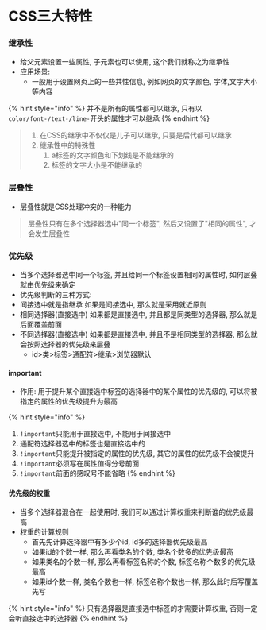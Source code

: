 # CSS三大特性

### 继承性

* 给父元素设置一些属性, 子元素也可以使用, 这个我们就称之为继承性
* 应用场景: 
  * 一般用于设置网页上的一些共性信息, 例如网页的文字颜色, 字体,文字大小等内容

{% hint style="info" %}
并不是所有的属性都可以继承, 只有以`color/font-/text-/line-`开头的属性才可以继承 
{% endhint %}

> 1. 在CSS的继承中不仅仅是儿子可以继承, 只要是后代都可以继承 
> 2. 继承性中的特殊性
>    1. a标签的文字颜色和下划线是不能继承的
>    2. 标签的文字大小是不能继承的

### 层叠性

* 层叠性就是CSS处理冲突的一种能力

> 层叠性只有在多个选择器选中"同一个标签", 然后又设置了"相同的属性", 才会发生层叠性

### 优先级

* 当多个选择器选中同一个标签, 并且给同一个标签设置相同的属性时, 如何层叠就由优先级来确定
* 优先级判断的三种方式:
* 间接选中就是指继承 如果是间接选中, 那么就是采用就近原则 
* 相同选择器\(直接选中\) 如果都是直接选中, 并且都是同类型的选择器, 那么就是后面覆盖前面
* 不同选择器\(直接选中\) 如果都是直接选中, 并且不是相同类型的选择器, 那么就会按照选择器的优先级来层叠
  * id&gt;类&gt;标签&gt;通配符&gt;继承&gt;浏览器默认

#### important

* 作用: 用于提升某个直接选中标签的选择器中的某个属性的优先级的, 可以将被指定的属性的优先级提升为最高

{% hint style="info" %}
1. `!important`只能用于直接选中, 不能用于间接选中
2. 通配符选择器选中的标签也是直接选中的
3. `!important`只能提升被指定的属性的优先级, 其它的属性的优先级不会被提升
4. `!important`必须写在属性值得分号前面 
5. `!important`前面的感叹号不能省略
{% endhint %}

#### 优先级的权重

* 当多个选择器混合在一起使用时, 我们可以通过计算权重来判断谁的优先级最高
* 权重的计算规则
  * 首先先计算选择器中有多少个id, id多的选择器优先级最高
  * 如果id的个数一样, 那么再看类名的个数, 类名个数多的优先级最高
  * 如果类名的个数一样, 那么再看标签名称的个数, 标签名称个数多的优先级最高
  * 如果id个数一样, 类名个数也一样, 标签名称个数也一样, 那么此时后写覆盖先写

{% hint style="info" %}
只有选择器是直接选中标签的才需要计算权重, 否则一定会听直接选中的选择器
{% endhint %}

